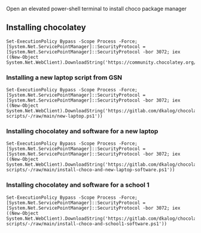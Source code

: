  Open an elevated power-shell terminal to install choco package manager

## Installing chocolatey
```
Set-ExecutionPolicy Bypass -Scope Process -Force; [System.Net.ServicePointManager]::SecurityProtocol = [System.Net.ServicePointManager]::SecurityProtocol -bor 3072; iex ((New-Object System.Net.WebClient).DownloadString('https://community.chocolatey.org/install.ps1'))
```

### Installing a new laptop script from  GSN
```
Set-ExecutionPolicy Bypass -Scope Process -Force; [System.Net.ServicePointManager]::SecurityProtocol = [System.Net.ServicePointManager]::SecurityProtocol -bor 3072; iex ((New-Object System.Net.WebClient).DownloadString('https://gitlab.com/dkalog/chocolatey-scripts/-/raw/main/new-laptop.ps1'))
```


### Installing chocolatey and software for a new laptop
```
Set-ExecutionPolicy Bypass -Scope Process -Force; [System.Net.ServicePointManager]::SecurityProtocol = [System.Net.ServicePointManager]::SecurityProtocol -bor 3072; iex ((New-Object System.Net.WebClient).DownloadString('https://gitlab.com/dkalog/chocolatey-scripts/-/raw/main/install-choco-and-new-laptop-software.ps1'))

```

### Installing chocolatey and software for a school 1
```
Set-ExecutionPolicy Bypass -Scope Process -Force; [System.Net.ServicePointManager]::SecurityProtocol = [System.Net.ServicePointManager]::SecurityProtocol -bor 3072; iex ((New-Object System.Net.WebClient).DownloadString('https://gitlab.com/dkalog/chocolatey-scripts/-/raw/main/install-choco-and-school1-software.ps1'))
```
